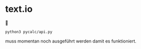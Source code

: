 # text.io

:tada:

```
python3 pycalc/api.py
```
muss momentan noch ausgeführt werden damit es funktioniert.
